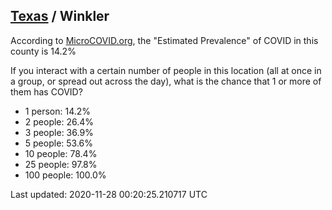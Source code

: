 
## [Texas](/united-states/texas) / Winkler

According to [MicroCOVID.org](http://microcovid.org),
the "Estimated Prevalence" of COVID in this county is 14.2%

If you interact with a certain number of people in this location
(all at once in a group, or spread out across the day), what is the chance that
1 or more of them has COVID?

- 1 person: 14.2%
- 2 people: 26.4%
- 3 people: 36.9%
- 5 people: 53.6%
- 10 people: 78.4%
- 25 people: 97.8%
- 100 people: 100.0%

Last updated: 2020-11-28 00:20:25.210717 UTC
